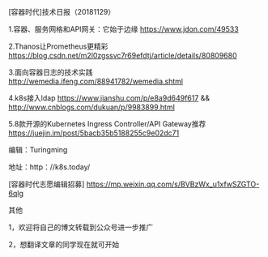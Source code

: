 [容器时代]技术日报（20181129）

1.容器、服务网格和API网关：它始于边缘 https://www.jdon.com/49533

2.Thanos让Prometheus更精彩 https://blog.csdn.net/m2l0zgssvc7r69efdtj/article/details/80809680

3.面向容器日志的技术实践 http://wemedia.ifeng.com/88941782/wemedia.shtml

4.k8s接入ldap https://www.jianshu.com/p/e8a9d649f617 && http://www.cnblogs.com/dukuan/p/9983899.html

5.8款开源的Kubernetes Ingress Controller/API Gateway推荐 https://juejin.im/post/5bacb35b5188255c9e02dc71

编辑：Turingming

地址：http：//k8s.today/

[容器时代志愿编辑招募] https://mp.weixin.qq.com/s/BVBzWx_u1xfwSZGTO-6qlg

其他

1，欢迎将自己的博文转载到公众号进一步推广

2，想翻译文章的同学现在就可开始

